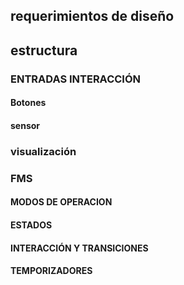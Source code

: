 ## requerimientos de diseño

## estructura 


### ENTRADAS INTERACCIÓN  
#### Botones
#### sensor 
### visualización  

### FMS
#### MODOS DE OPERACION
#### ESTADOS 
#### INTERACCIÓN Y TRANSICIONES
#### TEMPORIZADORES    
